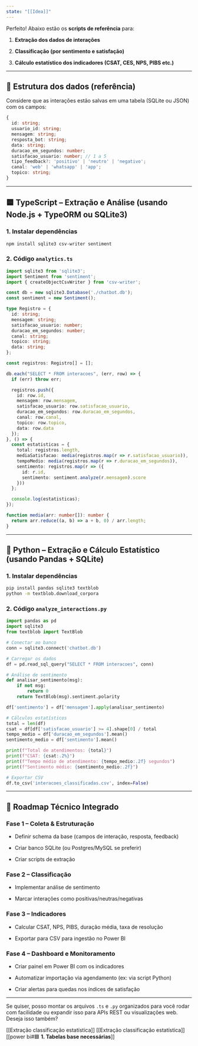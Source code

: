 ```yaml
---
state: "[[Idea]]"
---
```

Perfeito! Abaixo estão os **scripts de referência** para:

1. **Extração dos dados de interações**
    
2. **Classificação (por sentimento e satisfação)**
    
3. **Cálculo estatístico dos indicadores (CSAT, CES, NPS, PIBS etc.)**
    

---

## 📁 Estrutura dos dados (referência)

Considere que as interações estão salvas em uma tabela (SQLite ou JSON) com os campos:

```ts
{
  id: string;
  usuario_id: string;
  mensagem: string;
  resposta_bot: string;
  data: string;
  duracao_em_segundos: number;
  satisfacao_usuario: number; // 1 a 5
  tipo_feedback?: 'positivo' | 'neutro' | 'negativo';
  canal: 'web' | 'whatsapp' | 'app';
  topico: string;
}
```

---

## 🟦 TypeScript – Extração e Análise (usando Node.js + TypeORM ou SQLite3)

### 1. Instalar dependências

```bash
npm install sqlite3 csv-writer sentiment
```

### 2. Código `analytics.ts`

```ts
import sqlite3 from 'sqlite3';
import Sentiment from 'sentiment';
import { createObjectCsvWriter } from 'csv-writer';

const db = new sqlite3.Database('./chatbot.db');
const sentiment = new Sentiment();

type Registro = {
  id: string;
  mensagem: string;
  satisfacao_usuario: number;
  duracao_em_segundos: number;
  canal: string;
  topico: string;
  data: string;
};

const registros: Registro[] = [];

db.each("SELECT * FROM interacoes", (err, row) => {
  if (err) throw err;

  registros.push({
    id: row.id,
    mensagem: row.mensagem,
    satisfacao_usuario: row.satisfacao_usuario,
    duracao_em_segundos: row.duracao_em_segundos,
    canal: row.canal,
    topico: row.topico,
    data: row.data
  });
}, () => {
  const estatisticas = {
    total: registros.length,
    mediaSatisfacao: media(registros.map(r => r.satisfacao_usuario)),
    tempoMedio: media(registros.map(r => r.duracao_em_segundos)),
    sentimento: registros.map(r => ({
      id: r.id,
      sentimento: sentiment.analyze(r.mensagem).score
    }))
  };

  console.log(estatisticas);
});

function media(arr: number[]): number {
  return arr.reduce((a, b) => a + b, 0) / arr.length;
}
```

---

## 🐍 Python – Extração e Cálculo Estatístico (usando Pandas + SQLite)

### 1. Instalar dependências

```bash
pip install pandas sqlite3 textblob
python -m textblob.download_corpora
```

### 2. Código `analyze_interactions.py`

```python
import pandas as pd
import sqlite3
from textblob import TextBlob

# Conectar ao banco
conn = sqlite3.connect('chatbot.db')

# Carregar os dados
df = pd.read_sql_query("SELECT * FROM interacoes", conn)

# Análise de sentimento
def analisar_sentimento(msg):
    if not msg:
        return 0
    return TextBlob(msg).sentiment.polarity

df['sentimento'] = df['mensagem'].apply(analisar_sentimento)

# Cálculos estatísticos
total = len(df)
csat = df[df['satisfacao_usuario'] >= 4].shape[0] / total
tempo_medio = df['duracao_em_segundos'].mean()
sentimento_medio = df['sentimento'].mean()

print(f"Total de atendimentos: {total}")
print(f"CSAT: {csat:.2%}")
print(f"Tempo médio de atendimento: {tempo_medio:.2f} segundos")
print(f"Sentimento médio: {sentimento_medio:.2f}")

# Exportar CSV
df.to_csv('interacoes_classificadas.csv', index=False)
```

---

## 📍 Roadmap Técnico Integrado

### Fase 1 – Coleta & Estruturação

-  Definir schema da base (campos de interação, resposta, feedback)
    
-  Criar banco SQLite (ou Postgres/MySQL se preferir)
    
-  Criar scripts de extração
    

### Fase 2 – Classificação

-  Implementar análise de sentimento
    
-  Marcar interações como positivas/neutras/negativas
    

### Fase 3 – Indicadores

-  Calcular CSAT, NPS, PIBS, duração média, taxa de resolução
    
-  Exportar para CSV para ingestão no Power BI
    

### Fase 4 – Dashboard e Monitoramento

-  Criar painel em Power BI com os indicadores
    
-  Automatizar importação via agendamento (ex: via script Python)
    
-  Criar alertas para quedas nos índices de satisfação
    

---

Se quiser, posso montar os arquivos `.ts` e `.py` organizados para você rodar com facilidade ou expandir isso para APIs REST ou visualizações web. Deseja isso também?

[[Extração classificação estatística]]
[[Extração classificação estatística]]
[[power bi#🟦 **1. Tabelas base necessárias**]]
